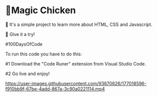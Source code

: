 # 🐤Magic Chicken

🥑 It's a simple project to learn more about HTML, CSS and Javascript.

👊 Give it a try!

#100DaysOfCode

To run this code you have to do this:

#1 Download the "Code Runer" extension from Visual Studio Code.

#2 Go live and enjoy!

https://user-images.githubusercontent.com/93670626/177018596-f910bb9f-67be-4add-867a-3c90a0221114.mp4

